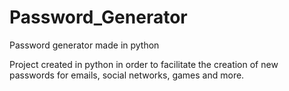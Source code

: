 # Password_Generator
Password generator made in python

Project created in python in order to facilitate the creation of new passwords for emails, social networks, games and more.